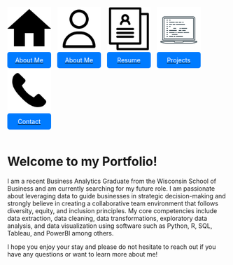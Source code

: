 <div style="margin-top: 20px;">
    <a href="/" style="display: inline-block; text-align: center; margin-right: 10px;">
        <img src="/assets/img/home.png" alt="Home" style="width: 100px; height: 100px;"><br>
        <span style="display: block; background-color: #007bff; color: white; padding: 10px; border-radius: 5px;">About Me</span>
    </a>
    <a href="/about" style="display: inline-block; text-align: center; margin-right: 10px;">
        <img src="/assets/img/about_me.png" alt="About Me" style="width: 100px; height: 100px;"><br>
        <span style="display: block; background-color: #007bff; color: white; padding: 10px; border-radius: 5px;">About Me</span>
    </a>
    <a href="/resume" style="display: inline-block; text-align: center; margin-right: 10px;">
        <img src="/assets/img/resume.png" alt="Resume" style="width: 100px; height: 100px;"><br>
        <span style="display: block; background-color: #007bff; color: white; padding: 10px; border-radius: 5px;">Resume</span>
    </a>
    <a href="/projects" style="display: inline-block; text-align: center; margin-right: 10px;">
        <img src="/assets/img/projects.png" alt="Projects" style="width: 100px; height: 100px;"><br>
        <span style="display: block; background-color: #007bff; color: white; padding: 10px; border-radius: 5px;">Projects</span>
    </a>
    <a href="/contact" style="display: inline-block; text-align: center; margin-right: 10px;">
        <img src="/assets/img/contact.png" alt="Contact" style="width: 100px; height: 100px;"><br>
        <span style="display: block; background-color: #007bff; color: white; padding: 10px; border-radius: 5px;">Contact</span>
    </a>
</div>

<br>

# Welcome to my Portfolio!

I am a recent Business Analytics Graduate from the Wisconsin School of Business and am currently searching for my future role. I am passionate about leveraging data to guide businesses in strategic decision-making and strongly believe in creating a collaborative team environment that follows diversity, equity, and inclusion principles. My core competencies include data extraction, data cleaning, data transformations, exploratory data analysis, and data visualization using software such as Python, R, SQL, Tableau, and PowerBI among others.

I hope you enjoy your stay and please do not hesitate to reach out if you have any questions or want to learn more about me!